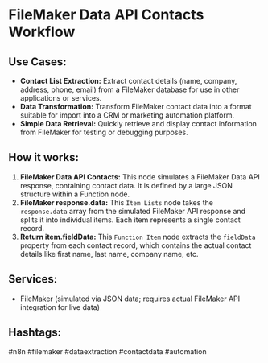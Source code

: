 # FileMaker Data API Contacts Workflow

## Use Cases:

- **Contact List Extraction:** Extract contact details (name, company, address, phone, email) from a FileMaker database for use in other applications or services.
- **Data Transformation:** Transform FileMaker contact data into a format suitable for import into a CRM or marketing automation platform.
- **Simple Data Retrieval:** Quickly retrieve and display contact information from FileMaker for testing or debugging purposes.

## How it works:

1.  **FileMaker Data API Contacts:** This node simulates a FileMaker Data API response, containing contact data.  It is defined by a large JSON structure within a Function node.
2.  **FileMaker response.data:** This `Item Lists` node takes the `response.data` array from the simulated FileMaker API response and splits it into individual items.  Each item represents a single contact record.
3.  **Return item.fieldData:** This `Function Item` node extracts the `fieldData` property from each contact record, which contains the actual contact details like first name, last name, company name, etc.

## Services:

-   FileMaker (simulated via JSON data; requires actual FileMaker API integration for live data)

## Hashtags:

#n8n #filemaker #dataextraction #contactdata #automation

